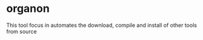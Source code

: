 # organon
This tool focus in automates the download, compile and install of other tools from source
